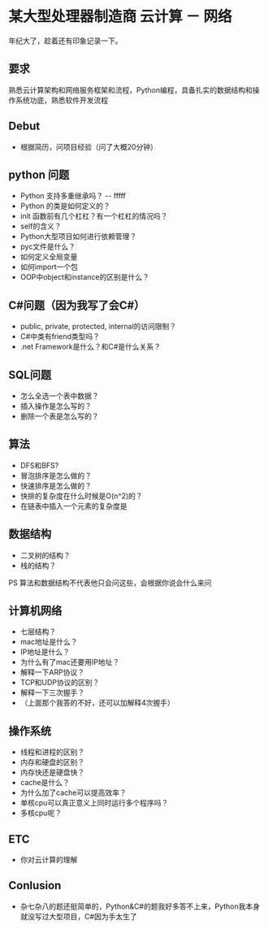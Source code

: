 # 某大型处理器制造商 云计算 － 网络

年纪大了，趁着还有印象记录一下。

## 要求

熟悉云计算架构和网络服务框架和流程，Python编程，具备扎实的数据结构和操作系统功底，熟悉软件开发流程

## Debut

- 根据简历，问项目经验（问了大概20分钟）

## python 问题

- Python 支持多重继承吗？
-- fffff
- Python 的类是如何定义的？
- init 函数前有几个杠杠？有一个杠杠的情况吗？
- self的含义？
- Python大型项目如何进行依赖管理？
- pyc文件是什么？
- 如何定义全局变量
- 如何import一个包
- OOP中object和instance的区别是什么？

## C#问题（因为我写了会C#）

- public, private, protected, internal的访问限制？
- C#中类有friend类型吗？
- .net Framework是什么？和C#是什么关系？

## SQL问题

- 怎么全选一个表中数据？
- 插入操作是怎么写的？
- 删除一个表是怎么写的？

## 算法

- DFS和BFS?
- 冒泡排序是怎么做的？
- 快速排序是怎么做的？
- 快排的复杂度在什么时候是O(n^2)的？
- 在链表中插入一个元素的复杂度是

## 数据结构

- 二叉树的结构？
- 栈的结构？

PS 算法和数据结构不代表他只会问这些，会根据你说会什么来问

## 计算机网络

- 七层结构？
- mac地址是什么？
- IP地址是什么？
- 为什么有了mac还要用IP地址？
- 解释一下ARP协议？
- TCP和UDP协议的区别？
- 解释一下三次握手？
- （上面那个我答的不好，还可以加解释4次握手）

## 操作系统

- 线程和进程的区别？
- 内存和硬盘的区别？
- 内存快还是硬盘快？
- cache是什么？
- 为什么加了cache可以提高效率？
- 单核cpu可以真正意义上同时运行多个程序吗？
- 多核cpu呢？

## ETC

- 你对云计算的理解

## Conlusion

- 杂七杂八的题还挺简单的，Python&C#的题我好多答不上来，Python我本身就没写过大型项目，C#因为手太生了

